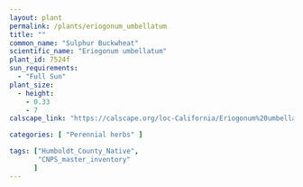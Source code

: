 ```yaml
---
layout: plant                                                              
permalink: /plants/eriogonum_umbellatum
title: ""
common_name: "Sulphur Buckwheat"
scientific_name: "Eriogonum umbellatum"
plant_id: 7524f
sun_requirements:
  - "Full Sun"
plant_size:
  - height: 
    - 0.33
    - 7
calscape_link: "https://calscape.org/loc-California/Eriogonum%20umbellatum(%20)"

categories: [ "Perennial herbs" ]

tags: ["Humboldt_County_Native",
       "CNPS_master_inventory"
      ]
---
```


